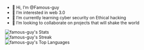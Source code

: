 - 👋 Hi, I’m @Famous-guy
- 👀 I’m interested in web 3.0
- 🌱 I’m currently learning cyber security on Ethical hacking
- 💞️ I’m looking to collaborate on projects that will shake the world
<!--- 📫 How to reach me ...

<!---
Famous-guy/Famous-guy is a ✨ special ✨ repository because its `README.md` (this file) appears on your GitHub profile.
You can click the Preview link to take a look at your changes.
--->
![famous-guy's Stats](https://github-readme-stats.vercel.app/api?username=famous-guy&theme=gruvbox&show_icons=true&hide_border=true&count_private=true)
<br>
![famous-guy's Streak](https://github-readme-streak-stats.herokuapp.com/?user=famous-guy&theme=gruvbox&hide_border=true)
<br>
![famous-guy's Top Languages](https://github-readme-stats.vercel.app/api/top-langs/?username=famous-guy&theme=gruvbox&show_icons=true&hide_border=true&layout=compact)
